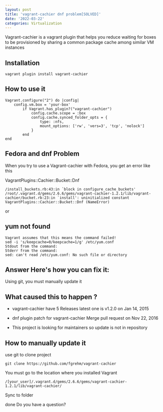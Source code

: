```yaml
---
layout: post
title: 'vagrant-cachier dnf problem[SOLVED]'
date: '2022-03-22'
categories: Virtualization
---
```

Vagrant-cachier is a vagrant plugin that helps you reduce waiting for boxes to be provisioned by sharing a common package cache among similar VM instances

## Installation
    
    vagrant plugin install vagrant-cachier


## How to use it

    Vagrant.configure("2") do |config|
        config.vm.box = 'your-box'
            if Vagrant.has_plugin?("vagrant-cachier")
                config.cache.scope = :box
                config.cache.synced_folder_opts = {
                    type: :nfs,
                    mount_options: ['rw', 'vers=3', 'tcp', 'nolock']
                }
            end
    end


## Fedora and dnf Problem

When you try to use a Vagrant-cachier with Fedora, you get an error like this

VagrantPlugins::Cachier::Bucket::Dnf

    /install_buckets.rb:43:in `block in configure_cache_buckets'
    /root/.vagrant.d/gems/2.6.6/gems/vagrant-cachier-1.2.1/lib/vagrant-cachier/bucket.rb:23:in `install': uninitialized constant VagrantPlugins::Cachier::Bucket::Dnf (NameError)

or 

## yum not found

    Vagrant assumes that this means the command failed!
    sed -i 's/keepcache=0/keepcache=1/g' /etc/yum.conf
    Stdout from the command:
    Stderr from the command:
    sed: can't read /etc/yum.conf: No such file or directory


## Answer  Here's how you can fix it:

Using git, you must manually update it 

## What caused this to happen ?

- vagrant-cachier have 5 Releases  latest one is  v1.2.0 on Jan 14, 2015

- dnf plugin patch for vagrant-cachier  Merge pull request on Nov 22, 2016

- This project is looking for maintainers so update is not in repository

## How to manually update it 

use git to clone project 

    git clone https://github.com/fgrehm/vagrant-cachier

You must go to the location where you installed Vagrant 


    /[your_user]/.vagrant.d/gems/2.6.6/gems/vagrant-cachier-1.2.1/lib/vagrant-cachier/


Sync to folder 

done
Do you have a question?
